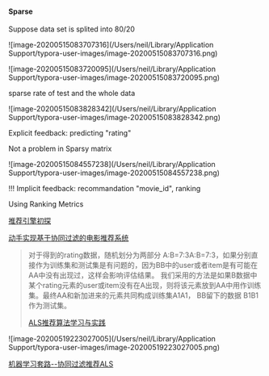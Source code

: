 #### Sparse

Suppose data set is splited into 80/20

![image-20200515083707316](/Users/neil/Library/Application Support/typora-user-images/image-20200515083707316.png)

![image-20200515083720095](/Users/neil/Library/Application Support/typora-user-images/image-20200515083720095.png)

sparse rate of test and the whole data

![image-20200515083828342](/Users/neil/Library/Application Support/typora-user-images/image-20200515083828342.png)

Explicit feedback: predicting "rating"

Not a problem in Sparsy matrix

![image-20200515084557238](/Users/neil/Library/Application Support/typora-user-images/image-20200515084557238.png)



!!! Implicit feedback: recommandation "movie_id", ranking

Using Ranking Metrics

[推荐引擎初探](https://www.ibm.com/developerworks/cn/web/1103_zhaoct_recommstudy1/)

[动手实现基于协同过滤的电影推荐系统](http://fuxuemingzhu.cn/2018/06/12/MovieLens-Recommender/)

> 对于得到的rating数据，随机划分为两部分 A:B=7:3A:B=7:3，如果分别直接作为训练集和测试集是有问题的，因为BB中的user或者item是有可能在AA中没有出现过，这样会影响评估结果。 我们采用的方法是如果B数据中某个rating元素的user或item没有在A出现，则将该元素放到AA中用作训练集。最终AA和新加进来的元素共同构成训练集A1A1， BB留下的数据 B1B1 作为测试集。
>
> [ALS推荐算法学习与实践](https://iamhere1.github.io/2017/02/22/als/)

![image-20200519223027005](/Users/neil/Library/Application Support/typora-user-images/image-20200519223027005.png)



[机器学习套路--协同过滤推荐ALS](http://sharkdtu.com/posts/ml-als.html)